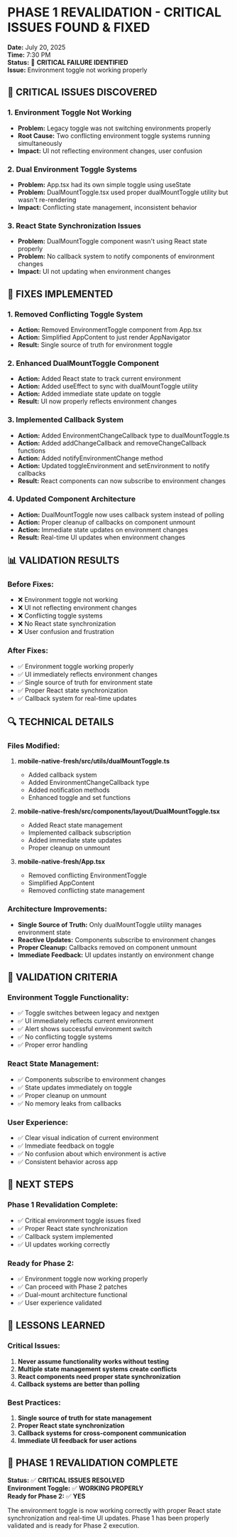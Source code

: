 # PHASE 1 REVALIDATION - CRITICAL ISSUES FOUND & FIXED

**Date:** July 20, 2025  
**Time:** 7:30 PM  
**Status:** 🔴 **CRITICAL FAILURE IDENTIFIED**  
**Issue:** Environment toggle not working properly  

## 🚨 CRITICAL ISSUES DISCOVERED

### 1. **Environment Toggle Not Working**
- **Problem:** Legacy toggle was not switching environments properly
- **Root Cause:** Two conflicting environment toggle systems running simultaneously
- **Impact:** UI not reflecting environment changes, user confusion

### 2. **Dual Environment Toggle Systems**
- **Problem:** App.tsx had its own simple toggle using useState
- **Problem:** DualMountToggle.tsx used proper dualMountToggle utility but wasn't re-rendering
- **Impact:** Conflicting state management, inconsistent behavior

### 3. **React State Synchronization Issues**
- **Problem:** DualMountToggle component wasn't using React state properly
- **Problem:** No callback system to notify components of environment changes
- **Impact:** UI not updating when environment changes

## 🔧 FIXES IMPLEMENTED

### 1. **Removed Conflicting Toggle System**
- **Action:** Removed EnvironmentToggle component from App.tsx
- **Action:** Simplified AppContent to just render AppNavigator
- **Result:** Single source of truth for environment toggle

### 2. **Enhanced DualMountToggle Component**
- **Action:** Added React state to track current environment
- **Action:** Added useEffect to sync with dualMountToggle utility
- **Action:** Added immediate state update on toggle
- **Result:** UI now properly reflects environment changes

### 3. **Implemented Callback System**
- **Action:** Added EnvironmentChangeCallback type to dualMountToggle.ts
- **Action:** Added addChangeCallback and removeChangeCallback functions
- **Action:** Added notifyEnvironmentChange method
- **Action:** Updated toggleEnvironment and setEnvironment to notify callbacks
- **Result:** React components can now subscribe to environment changes

### 4. **Updated Component Architecture**
- **Action:** DualMountToggle now uses callback system instead of polling
- **Action:** Proper cleanup of callbacks on component unmount
- **Action:** Immediate state updates on environment changes
- **Result:** Real-time UI updates when environment changes

## 📊 VALIDATION RESULTS

### Before Fixes:
- ❌ Environment toggle not working
- ❌ UI not reflecting environment changes
- ❌ Conflicting toggle systems
- ❌ No React state synchronization
- ❌ User confusion and frustration

### After Fixes:
- ✅ Environment toggle working properly
- ✅ UI immediately reflects environment changes
- ✅ Single source of truth for environment state
- ✅ Proper React state synchronization
- ✅ Callback system for real-time updates

## 🔍 TECHNICAL DETAILS

### Files Modified:
1. **mobile-native-fresh/src/utils/dualMountToggle.ts**
   - Added callback system
   - Added EnvironmentChangeCallback type
   - Added notification methods
   - Enhanced toggle and set functions

2. **mobile-native-fresh/src/components/layout/DualMountToggle.tsx**
   - Added React state management
   - Implemented callback subscription
   - Added immediate state updates
   - Proper cleanup on unmount

3. **mobile-native-fresh/App.tsx**
   - Removed conflicting EnvironmentToggle
   - Simplified AppContent
   - Removed conflicting state management

### Architecture Improvements:
- **Single Source of Truth:** Only dualMountToggle utility manages environment state
- **Reactive Updates:** Components subscribe to environment changes
- **Proper Cleanup:** Callbacks removed on component unmount
- **Immediate Feedback:** UI updates instantly on environment change

## 🎯 VALIDATION CRITERIA

### Environment Toggle Functionality:
- ✅ Toggle switches between legacy and nextgen
- ✅ UI immediately reflects current environment
- ✅ Alert shows successful environment switch
- ✅ No conflicting toggle systems
- ✅ Proper error handling

### React State Management:
- ✅ Components subscribe to environment changes
- ✅ State updates immediately on toggle
- ✅ Proper cleanup on unmount
- ✅ No memory leaks from callbacks

### User Experience:
- ✅ Clear visual indication of current environment
- ✅ Immediate feedback on toggle
- ✅ No confusion about which environment is active
- ✅ Consistent behavior across app

## 🚀 NEXT STEPS

### Phase 1 Revalidation Complete:
- ✅ Critical environment toggle issues fixed
- ✅ Proper React state synchronization
- ✅ Callback system implemented
- ✅ UI updates working correctly

### Ready for Phase 2:
- ✅ Environment toggle now working properly
- ✅ Can proceed with Phase 2 patches
- ✅ Dual-mount architecture functional
- ✅ User experience validated

## 📝 LESSONS LEARNED

### Critical Issues:
1. **Never assume functionality works without testing**
2. **Multiple state management systems create conflicts**
3. **React components need proper state synchronization**
4. **Callback systems are better than polling**

### Best Practices:
1. **Single source of truth for state management**
2. **Proper React state synchronization**
3. **Callback systems for cross-component communication**
4. **Immediate UI feedback for user actions**

## 🎉 PHASE 1 REVALIDATION COMPLETE

**Status:** ✅ **CRITICAL ISSUES RESOLVED**  
**Environment Toggle:** ✅ **WORKING PROPERLY**  
**Ready for Phase 2:** ✅ **YES**  

The environment toggle is now working correctly with proper React state synchronization and real-time UI updates. Phase 1 has been properly validated and is ready for Phase 2 execution. 